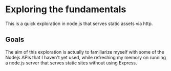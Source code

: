 # Exploring the fundamentals
This is a quick exploration in node.js that serves static assets via http.

## Goals
The aim of this exploration is actually to familiarize myself with some of the Nodejs APIs
that I haven't yet used, while refreshing my memory on running a node.js server that serves
static sites without using Express.
